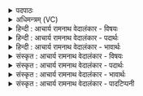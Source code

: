 <details><summary>पदपाठः</summary>

अ꣡सृ꣢꣯ग्रम्। इ꣡न्द꣢꣯वः। प꣣था꣢। ध꣡र्म꣢꣯न्। ऋ꣣त꣡स्य꣢। सु꣣श्रि꣡यः꣢। सु꣣। श्रि꣡यः꣢꣯। वि꣣दानाः꣢। अ꣣स्य। यो꣡ज꣢꣯ना। ११२८।
</details>

<details><summary>अधिमन्त्रम् (VC)</summary>

- पवमानः सोमः
- असितः काश्यपो देवलो वा
- गायत्री
- षड्जः
</details>

<details><summary>हिन्दी : आचार्य रामनाथ वेदालंकार - विषयः</summary>

प्रथम मन्त्र में विद्वानों का विषय वर्णित है।
</details>

<details><summary>हिन्दी : आचार्य रामनाथ वेदालंकार - पदार्थः</summary>

पदार्थान्वयभाषाः -  (सुश्रियः)उत्तम श्रीवाले, (इन्दवः)तेजस्वी,ज्ञानरस से भिगोनेवाले विद्वान् गुरु लोग(ऋतस्य पथा)सत्य के मार्ग से(धर्मन्)धर्म में(असृग्रम्)तत्पर होते हैं,क्योंकि वे(अस्य)इस धर्ममार्ग की(योजना)क्रियान्वयन-पद्धतियों को(विदानाः)जानते हैं ॥१॥
</details>

<details><summary>हिन्दी : आचार्य रामनाथ वेदालंकार - भावार्थः</summary>

भावार्थभाषाः -  विद्वान् लोग स्वयं भी सत्य और धर्म के मार्ग में चलें तथा योजनाएँ बनाकर दूसरों को भी उस मार्ग पर चलाएँ ॥१॥
</details>

<details><summary>संस्कृत : आचार्य रामनाथ वेदालंकार - विषयः</summary>

तत्रादौ विदुषां विषयमाह।
</details>

<details><summary>संस्कृत : आचार्य रामनाथ वेदालंकार - पदार्थः</summary>

पदार्थान्वयभाषाः -  (सुश्रियः)सुशोभाः, (इन्दवः)तेजस्विनः,ज्ञानरसेन क्लेदकाः विद्वांसो गुरवः(ऋतस्य पथा)सत्यस्य मार्गेण(धर्मन्)धर्मे।[धर्मणि इति प्राप्ते ‘सुपां सुलुक्०’। अ० ७।१।३९ इत्यनेन विभक्तेर्लुक्।] (असृग्रम्)सृज्यन्ते,तत्परा भवन्ति,यतः ते(अस्य)धर्ममार्गस्य(योजना)योजनानि,क्रियान्वयनपद्धतीः[अत्र शेर्लोपः।] (विदानाः)जानानाः भवन्ति ॥१॥
</details>

<details><summary>संस्कृत : आचार्य रामनाथ वेदालंकार - भावार्थः</summary>

भावार्थभाषाः -  विद्वांसो जनाः स्वयमपि सत्यस्य धर्मस्य च मार्गे चलन्तु,योजना निर्मायान्यानपि च तस्मिन् मार्गे प्रवर्तयन्तु ॥१॥
</details>

<details><summary>संस्कृत : आचार्य रामनाथ वेदालंकार - पादटिप्पनी</summary>

टिप्पणी:   १.ऋ० ९।७।१,‘योज॑नम्’इति पाठः।
</details>